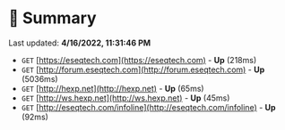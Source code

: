 # 📖 Summary
Last updated: **4/16/2022, 11:31:46 PM**

- `GET` [https://eseqtech.com](https://eseqtech.com) - **Up** (218ms)
- `GET` [http://forum.eseqtech.com](http://forum.eseqtech.com) - **Up** (5036ms)
- `GET` [http://hexp.net](http://hexp.net) - **Up** (65ms)
- `GET` [http://ws.hexp.net](http://ws.hexp.net) - **Up** (45ms)
- `GET` [http://eseqtech.com/infoline](http://eseqtech.com/infoline) - **Up** (92ms)
